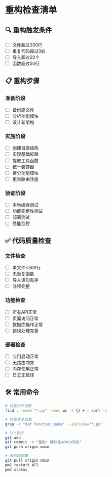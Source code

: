 # 重构检查清单

## 🔍 重构触发条件
- [ ] 文件超过300行
- [ ] 重复代码超过3处
- [ ] 导入超过20个
- [ ] 函数超过50行

## 📋 重构步骤

### 准备阶段
- [ ] 备份原文件
- [ ] 分析功能模块
- [ ] 设计新架构

### 实施阶段
- [ ] 创建目录结构
- [ ] 实现基础框架
- [ ] 提取工具函数
- [ ] 统一装饰器
- [ ] 拆分功能模块
- [ ] 更新路由注册

### 验证阶段
- [ ] 本地编译测试
- [ ] 功能完整性测试
- [ ] 部署测试
- [ ] 性能监控

## ✅ 代码质量检查

### 文件检查
- [ ] 单文件<500行
- [ ] 无重复函数
- [ ] 导入语句有序
- [ ] 注释完整

### 功能检查
- [ ] 所有API正常
- [ ] 页面访问正常
- [ ] 数据库操作正常
- [ ] 错误处理完善

### 部署检查
- [ ] 应用启动正常
- [ ] 无路由冲突
- [ ] 内存使用正常
- [ ] 日志无错误

## 🛠️ 常用命令

```bash
# 检查文件行数
find . -name "*.py" -exec wc -l {} + | sort -n

# 检查重复函数
grep -r "def function_name" --include="*.py"

# Git提交
git add .
git commit -m "重构: 模块化admin系统"
git push origin main

# 服务器部署
git pull origin main
pm2 restart all
pm2 status
``` 